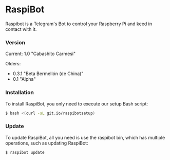 # RaspiBot
Raspibot is a Telegram's Bot to control your Raspberry Pi and keed in contact with it.

### Version
Current: 1.0 "Cabashito Carmesi"

Olders:  
- 0.3.1 "Beta Bermellón (de China)"  
- 0.1 "Alpha"

### Installation
To install RaspiBot, you only need to execute our setup Bash script:

```sh
$ bash <(curl -sL git.io/raspibotsetup)
```

### Update
To update RaspiBot, all you need is use the raspibot bin, which has multiple operations, such as updating RaspiBot:

```sh
$ raspibot update
```


